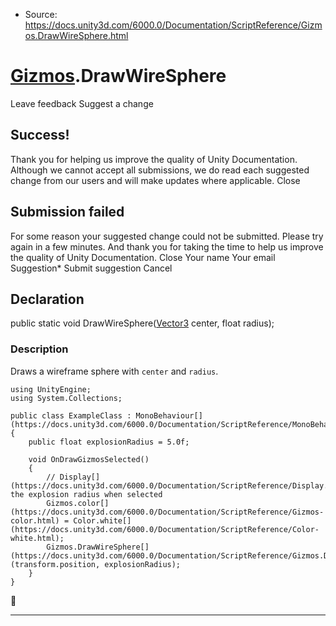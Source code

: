 * Source: https://docs.unity3d.com/6000.0/Documentation/ScriptReference/Gizmos.DrawWireSphere.html

#  [Gizmos](https://docs.unity3d.com/6000.0/Documentation/ScriptReference/Gizmos.html).DrawWireSphere
Leave feedback
Suggest a change
## Success!
Thank you for helping us improve the quality of Unity Documentation. Although we cannot accept all submissions, we do read each suggested change from our users and will make updates where applicable.
Close
## Submission failed
For some reason your suggested change could not be submitted. Please <a>try again</a> in a few minutes. And thank you for taking the time to help us improve the quality of Unity Documentation.
Close
Your name Your email Suggestion* Submit suggestion
Cancel
## Declaration
public static void DrawWireSphere([Vector3](https://docs.unity3d.com/6000.0/Documentation/ScriptReference/Vector3.html) center, float radius); 
### Description
Draws a wireframe sphere with `center` and `radius`.
```
using UnityEngine;
using System.Collections;  
  
public class ExampleClass : MonoBehaviour[](https://docs.unity3d.com/6000.0/Documentation/ScriptReference/MonoBehaviour.html)
{
    public float explosionRadius = 5.0f;  
  
    void OnDrawGizmosSelected()
    {
        // Display[](https://docs.unity3d.com/6000.0/Documentation/ScriptReference/Display.html) the explosion radius when selected
        Gizmos.color[](https://docs.unity3d.com/6000.0/Documentation/ScriptReference/Gizmos-color.html) = Color.white[](https://docs.unity3d.com/6000.0/Documentation/ScriptReference/Color-white.html);
        Gizmos.DrawWireSphere[](https://docs.unity3d.com/6000.0/Documentation/ScriptReference/Gizmos.DrawWireSphere.html)(transform.position, explosionRadius);
    }
}

```

* * *
